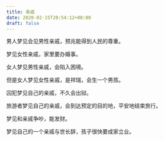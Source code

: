 ```yaml
---
title: 亲戚
date: 2020-02-15T20:54:12+08:00
draft: false
---
```


男人梦见会见男性亲戚，预兆能得到人民的尊重。



梦见女性亲戚，家里要办婚事。



女人梦见男性亲戚，会陷入困境。

但是女人梦见女性亲戚，是祥瑞，会生一个男孩。



囚犯梦见自己的亲戚，不久会出狱。



旅游者梦见自己的亲戚，会到达预定的目的地，平安地结束旅行。



梦见和亲戚争吵，能发财。



梦见自己的一个亲戚与世长辞，孩子很快要成家立业。

